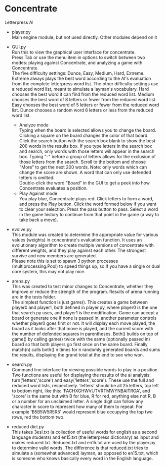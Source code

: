 Concentrate
============

Letterpress AI

- player.py  
Main engine module, but not used directly.  Other modules depend on it

- GUI.py  
Run this to view the graphical user interface for concentrate.  
Press Tab or use the menu item in options to switch between two modes: playing against Concentrate, and analyzing a game with Concentrate.  
The five difficulty settings: Dunce, Easy, Medium, Hard, Extreme.  Extreme always plays the best word according to the AI's evaluation from the complete letterpress word list.  The other difficulty settings use a reduced word list, meant to simulate a layman's vocabulary.  Hard chooses the best word it can find from the reduced word list.  Medium chooses the best word of 8 letters or fewer from the reduced word list.  Easy chooses the best word of 5 letters or fewer from the reduced word list.  Dunce chooses a random word 8 letters or less from the reduced word list.  
  - Analyze mode  
  Typing when the board is selected allows you to change the board.  Clicking a square on the board changes the color of that board.  
  Click the search button with the search box blank to show the best 200 words in the results box.  If you type letters in the search box and search, only words with those letters will appear in the search box.  Typing "-" before a group of letters allows for the exclusion of those letters from the search.  Scroll to the bottom and choose "More" to get the next 200 words.
  Note: only words which can change the score are shown.  A word that can only use defended letters is omitted.  
  Double-click the word "Board" in the GUI to get a peek into how Concentrate evaluates a position.
  - Play Against mode  
  You play blue, Concentrate plays red.  Click letters to form a word, and press the Play button.  Click the word formed below if you want to clear your selection.  Press the pass button to pass.  Select a word in the game history to continue from that point in the game (a way to take back a move).

- evolve.py  
This module was created to determine the appropriate value for various values (weights) in concentrate's evaluation function.  It uses an evolutionary algorithm to create multiple versions of concentrate with different weights, and they play against each other.  The strongest survive and new members are generated.  
Please note this is set to spawn 3 python processes (multiprocessing.Pool) to speed things up, so if you have a single or dual core system, this may not play nice.  

- arena.py  
This was created to test minor changes to Concentrate, whether they improve or reduce the strength of the program.  Results of arena running are in the tests folder.  
The simplest function is just game().  This creates a game between player0 and player1, both defined in player.py, where player0 is the one that search.py uses, and player1 is the modification.  Game can accept a board or generate one if none is passed in, another parameter controls whether player0 goes first or not.  It will display each move played, the board as it looks after that move is played, and the current score with the number of defended squares in parentheses. Both() builds on top of game() by calling game() twice with the same (optionally passed in) board so that both players go first once on the same board.  Finally match(n) calls both() n times for n randomly generated boards and sums the results, displaying the grand total at the end to see who won.  

- search.py  
Command line interface for viewing possible words to play in a position.
Two functions are useful for displaying the results of the ai analysis: turn('letters','score') and easy('letters','score').  These use the full and reduced word lists, respectively.   'letters' should be all 25 letters, top left to bottom right, like this: 'FACHXGHWVUTVRTMWYNBAITROA', and 'score' is the same but with B for blue, R for red, anything else not R, B or a number for an unclaimed letter.  A single digit can follow any character in score to represent how many of them to repeat.  For example 'B5B5W5R5R5' would represent blue occupying the top two rows, red the bottom two.

- reduced dict.py  
This takes 3esl.txt (a collection of useful words for english as a second language students) and en15.txt (the letterpress dictionary) as input and makes reduced.txt.  Reduced.txt and en15.txt are used by the player.py to determine valid words.  The difference is that reduced.txt tries to simulate a (somewhat advanced) layman, as opposed to en15.txt, which is someone who knows basically every word in the English language.



  
